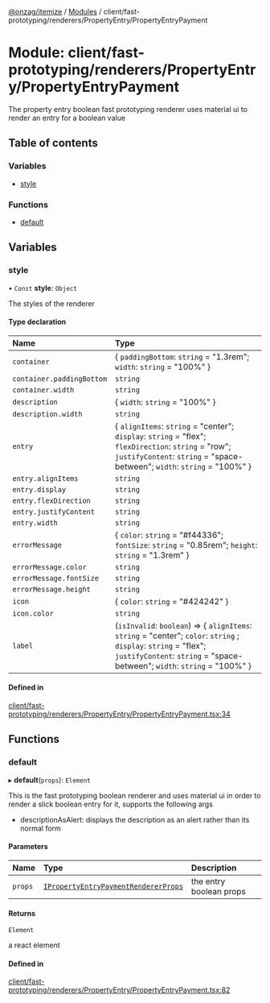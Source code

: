 [@onzag/itemize](../README.md) / [Modules](../modules.md) / client/fast-prototyping/renderers/PropertyEntry/PropertyEntryPayment

# Module: client/fast-prototyping/renderers/PropertyEntry/PropertyEntryPayment

The property entry boolean fast prototyping renderer uses material ui to render
an entry for a boolean value

## Table of contents

### Variables

- [style](client_fast_prototyping_renderers_PropertyEntry_PropertyEntryPayment.md#style)

### Functions

- [default](client_fast_prototyping_renderers_PropertyEntry_PropertyEntryPayment.md#default)

## Variables

### style

• `Const` **style**: `Object`

The styles of the renderer

#### Type declaration

| Name | Type |
| :------ | :------ |
| `container` | \{ `paddingBottom`: `string` = "1.3rem"; `width`: `string` = "100%" } |
| `container.paddingBottom` | `string` |
| `container.width` | `string` |
| `description` | \{ `width`: `string` = "100%" } |
| `description.width` | `string` |
| `entry` | \{ `alignItems`: `string` = "center"; `display`: `string` = "flex"; `flexDirection`: `string` = "row"; `justifyContent`: `string` = "space-between"; `width`: `string` = "100%" } |
| `entry.alignItems` | `string` |
| `entry.display` | `string` |
| `entry.flexDirection` | `string` |
| `entry.justifyContent` | `string` |
| `entry.width` | `string` |
| `errorMessage` | \{ `color`: `string` = "#f44336"; `fontSize`: `string` = "0.85rem"; `height`: `string` = "1.3rem" } |
| `errorMessage.color` | `string` |
| `errorMessage.fontSize` | `string` |
| `errorMessage.height` | `string` |
| `icon` | \{ `color`: `string` = "#424242" } |
| `icon.color` | `string` |
| `label` | (`isInvalid`: `boolean`) => \{ `alignItems`: `string` = "center"; `color`: `string` ; `display`: `string` = "flex"; `justifyContent`: `string` = "space-between"; `width`: `string` = "100%" } |

#### Defined in

[client/fast-prototyping/renderers/PropertyEntry/PropertyEntryPayment.tsx:34](https://github.com/onzag/itemize/blob/59702dd5/client/fast-prototyping/renderers/PropertyEntry/PropertyEntryPayment.tsx#L34)

## Functions

### default

▸ **default**(`props`): `Element`

This is the fast prototyping boolean renderer and uses material ui in order to render a slick
boolean entry for it, supports the following args

- descriptionAsAlert: displays the description as an alert rather than its normal form

#### Parameters

| Name | Type | Description |
| :------ | :------ | :------ |
| `props` | [`IPropertyEntryPaymentRendererProps`](../interfaces/client_internal_components_PropertyEntry_PropertyEntryPayment.IPropertyEntryPaymentRendererProps.md) | the entry boolean props |

#### Returns

`Element`

a react element

#### Defined in

[client/fast-prototyping/renderers/PropertyEntry/PropertyEntryPayment.tsx:82](https://github.com/onzag/itemize/blob/59702dd5/client/fast-prototyping/renderers/PropertyEntry/PropertyEntryPayment.tsx#L82)

